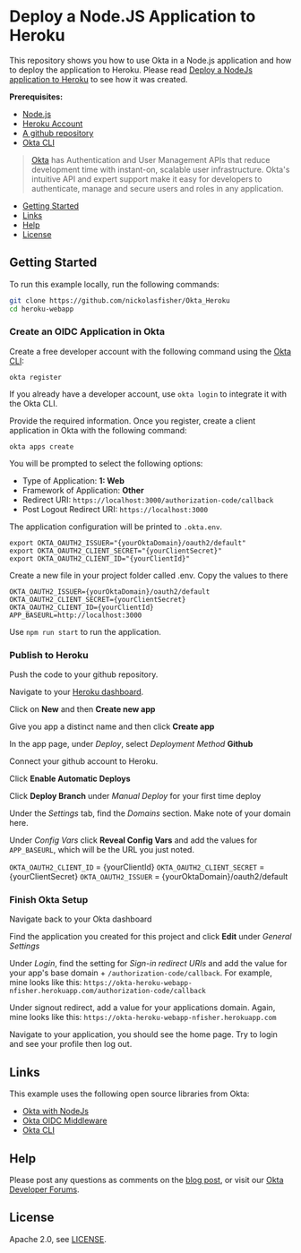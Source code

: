 # Deploy a Node.JS Application to Heroku

This repository shows you how to use Okta in a Node.js application and how to deploy the application to Heroku. Please read [Deploy a NodeJs application to Heroku][blog] to see how it was created.

**Prerequisites:**

- [Node.js](https://nodejs.org/en/)
- [Heroku Account](https://signup.heroku.com/)
- [A github repository]()
- [Okta CLI](https://cli.okta.com)

> [Okta](https://developer.okta.com/) has Authentication and User Management APIs that reduce development time with instant-on, scalable user infrastructure. Okta's intuitive API and expert support make it easy for developers to authenticate, manage and secure users and roles in any application.

* [Getting Started](#getting-started)
* [Links](#links)
* [Help](#help)
* [License](#license)

## Getting Started

To run this example locally, run the following commands:

```bash
git clone https://github.com/nickolasfisher/Okta_Heroku
cd heroku-webapp
```

### Create an OIDC Application in Okta

Create a free developer account with the following command using the [Okta CLI](https://cli.okta.com):

```shell
okta register
```

If you already have a developer account, use `okta login` to integrate it with the Okta CLI. 

Provide the required information. Once you register, create a client application in Okta with the following command:

```shell
okta apps create
```

You will be prompted to select the following options:
- Type of Application: **1: Web**
- Framework of Application: **Other**
- Redirect URI: `https://localhost:3000/authorization-code/callback`
- Post Logout Redirect URI: `https://localhost:3000`

The application configuration will be printed to `.okta.env`.

```dotenv
export OKTA_OAUTH2_ISSUER="{yourOktaDomain}/oauth2/default"
export OKTA_OAUTH2_CLIENT_SECRET="{yourClientSecret}"
export OKTA_OAUTH2_CLIENT_ID="{yourClientId}"
```

Create a new file in your project folder called .env.  Copy the values to there

```dotenv
OKTA_OAUTH2_ISSUER={yourOktaDomain}/oauth2/default
OKTA_OAUTH2_CLIENT_SECRET={yourClientSecret}
OKTA_OAUTH2_CLIENT_ID={yourClientId}
APP_BASEURL=http://localhost:3000
```

Use `npm run start` to run the application.

### Publish to Heroku

Push the code to your github repository.  

Navigate to your [Heroku dashboard](https://dashboard.heroku.com/apps).

Click on **New** and then **Create new app**

Give you app a distinct name and then click **Create app**

In the app page, under *Deploy*, select *Deployment Method* **Github**

Connect your github account to Heroku.

Click **Enable Automatic Deploys**

Click **Deploy Branch** under *Manual Deploy* for your first time deploy

Under the *Settings* tab, find the *Domains* section.  Make note of your domain here.  

Under *Config Vars* click **Reveal Config Vars** and add the values for `APP_BASEURL`, which will be the URL you just noted.  

`OKTA_OAUTH2_CLIENT_ID` = {yourClientId}
`OKTA_OAUTH2_CLIENT_SECRET` = {yourClientSecret}
`OKTA_OAUTH2_ISSUER` = {yourOktaDomain}/oauth2/default

### Finish Okta Setup

Navigate back to your Okta dashboard

Find the application you created for this project and click **Edit** under *General Settings*

Under *Login*, find the setting for *Sign-in redirect URIs* and add the value for your app's base domain + `/authorization-code/callback`.  For example, mine looks like this:  `https://okta-heroku-webapp-nfisher.herokuapp.com/authorization-code/callback`

Under signout redirect, add a value for your applications domain.  Again, mine looks like this:  `https://okta-heroku-webapp-nfisher.herokuapp.com`

Navigate to your application, you should see the home page.  Try to login and see your profile then log out.

## Links

This example uses the following open source libraries from Okta:

* [Okta with NodeJs](https://developer.okta.com/code/nodejs/)
* [Okta OIDC Middleware](https://www.npmjs.com/package/@okta/oidc-middleware)
* [Okta CLI](https://github.com/okta/okta-cli)

## Help

Please post any questions as comments on the [blog post][blog], or visit our [Okta Developer Forums](https://devforum.okta.com/).

## License

Apache 2.0, see [LICENSE](LICENSE).

[blog]: https://developer.okta.com/blog/2021/xyz
